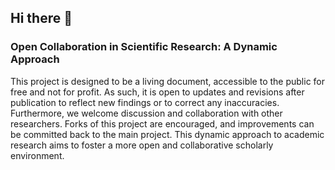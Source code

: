 ## Hi there 👋

### Open Collaboration in Scientific Research: A Dynamic Approach

This project is designed to be a living document, accessible to the public for free and not for profit. As such, it is open to updates and revisions after publication to reflect new findings or to correct any inaccuracies. Furthermore, we welcome discussion and collaboration with other researchers. Forks of this project are encouraged, and improvements can be committed back to the main project. This dynamic approach to academic research aims to foster a more open and collaborative scholarly environment.


<!--

**Here are some ideas to get you started:**

🙋‍♀️ A short introduction - what is your organization all about?
🌈 Contribution guidelines - how can the community get involved?
👩‍💻 Useful resources - where can the community find your docs? Is there anything else the community should know?
🍿 Fun facts - what does your team eat for breakfast?
🧙 Remember, you can do mighty things with the power of [Markdown](https://docs.github.com/github/writing-on-github/getting-started-with-writing-and-formatting-on-github/basic-writing-and-formatting-syntax)
-->
